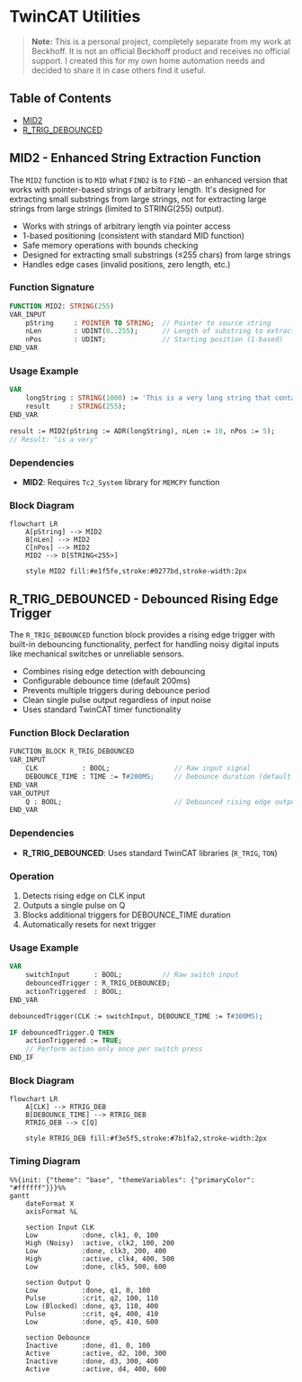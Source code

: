 # TwinCAT Utilities

> **Note:** This is a personal project, completely separate from my work at Beckhoff. It is not an official Beckhoff product and receives no official support. I created this for my own home automation needs and decided to share it in case others find it useful.

## Table of Contents

- [MID2](#mid2---enhanced-string-extraction-function)
- [R_TRIG_DEBOUNCED](#r_trig_debounced---debounced-rising-edge-trigger)

## MID2 - Enhanced String Extraction Function

The `MID2` function is to `MID` what `FIND2` is to `FIND` - an enhanced version that works with pointer-based strings of arbitrary length. It's designed for extracting small substrings from large strings, not for extracting large strings from large strings (limited to STRING(255) output).

- Works with strings of arbitrary length via pointer access
- 1-based positioning (consistent with standard MID function)
- Safe memory operations with bounds checking
- Designed for extracting small substrings (≤255 chars) from large strings
- Handles edge cases (invalid positions, zero length, etc.)

### Function Signature

```pascal
FUNCTION MID2: STRING(255)
VAR_INPUT
    pString     : POINTER TO STRING;  // Pointer to source string
    nLen        : UDINT(0..255);      // Length of substring to extract
    nPos        : UDINT;              // Starting position (1-based)
END_VAR
```

### Usage Example

```pascal
VAR
    longString : STRING(1000) := 'This is a very long string that contains important data...';
    result     : STRING(255);
END_VAR

result := MID2(pString := ADR(longString), nLen := 10, nPos := 5);
// Result: "is a very"
```

### Dependencies

- **MID2**: Requires `Tc2_System` library for `MEMCPY` function

### Block Diagram

```mermaid
flowchart LR
    A[pString] --> MID2
    B[nLen] --> MID2
    C[nPos] --> MID2
    MID2 --> D[STRING<255>]

    style MID2 fill:#e1f5fe,stroke:#0277bd,stroke-width:2px
```

## R_TRIG_DEBOUNCED - Debounced Rising Edge Trigger

The `R_TRIG_DEBOUNCED` function block provides a rising edge trigger with built-in debouncing functionality, perfect for handling noisy digital inputs like mechanical switches or unreliable sensors.

- Combines rising edge detection with debouncing
- Configurable debounce time (default 200ms)
- Prevents multiple triggers during debounce period
- Clean single pulse output regardless of input noise
- Uses standard TwinCAT timer functionality

### Function Block Declaration

```pascal
FUNCTION_BLOCK R_TRIG_DEBOUNCED
VAR_INPUT
    CLK           : BOOL;                // Raw input signal
    DEBOUNCE_TIME : TIME := T#200MS;     // Debounce duration (default 200ms)
END_VAR
VAR_OUTPUT
    Q : BOOL;                            // Debounced rising edge output
END_VAR
```

### Dependencies

- **R_TRIG_DEBOUNCED**: Uses standard TwinCAT libraries (`R_TRIG`, `TON`)

### Operation

1. Detects rising edge on CLK input
2. Outputs a single pulse on Q
3. Blocks additional triggers for DEBOUNCE_TIME duration
4. Automatically resets for next trigger

### Usage Example

```pascal
VAR
    switchInput      : BOOL;          // Raw switch input
    debouncedTrigger : R_TRIG_DEBOUNCED;
    actionTriggered  : BOOL;
END_VAR

debouncedTrigger(CLK := switchInput, DEBOUNCE_TIME := T#300MS);

IF debouncedTrigger.Q THEN
    actionTriggered := TRUE;
    // Perform action only once per switch press
END_IF
```

### Block Diagram

```mermaid
flowchart LR
    A[CLK] --> RTRIG_DEB
    B[DEBOUNCE_TIME] --> RTRIG_DEB
    RTRIG_DEB --> C[Q]

    style RTRIG_DEB fill:#f3e5f5,stroke:#7b1fa2,stroke-width:2px
```

### Timing Diagram

```mermaid
%%{init: {"theme": "base", "themeVariables": {"primaryColor": "#ffffff"}}}%%
gantt
    dateFormat X
    axisFormat %L

    section Input CLK
    Low           :done, clk1, 0, 100
    High (Noisy)  :active, clk2, 100, 200
    Low           :done, clk3, 200, 400
    High          :active, clk4, 400, 500
    Low           :done, clk5, 500, 600

    section Output Q
    Low           :done, q1, 0, 100
    Pulse         :crit, q2, 100, 110
    Low (Blocked) :done, q3, 110, 400
    Pulse         :crit, q4, 400, 410
    Low           :done, q5, 410, 600

    section Debounce
    Inactive      :done, d1, 0, 100
    Active        :active, d2, 100, 300
    Inactive      :done, d3, 300, 400
    Active        :active, d4, 400, 600
```
